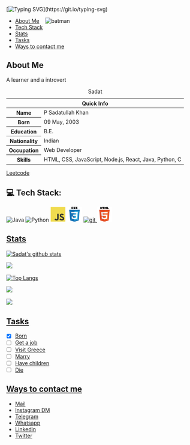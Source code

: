 [![Typing SVG](https://readme-typing-svg.demolab.com?font=Tektur&duration=3000&pause=200&color=38C2FF&repeat=false&width=435&lines=Hey+There!)](https://git.io/typing-svg)

<img align="right" alt="batman" width="400" src="https://media.giphy.com/media/4rzsojG8H8Ccg/giphy.gif">

- [About Me](#about-me)
- [Tech Stack](#tech-stack)
- [Stats](#stats)
- [Tasks](#tasks)
- [Ways to contact me](#ways-to-contact-me)

## About Me

A learner and a introvert

<table>
<caption>Sadat</caption>
<thead>
<tr>
<th colspan="2">Quick Info</th>
</tr>
</thead>
<tbody>
<tr><th scope='row'>Name</th><td>P Sadatullah Khan</td></tr>
<tr><th scope='row'>Born</th><td><time datetime="2002-01-11 08:00">09 May, 2003</time></td></tr>
<tr><th scope='row'>Education</th><td>B.E.</td></tr>
<tr><th scope='row'>Nationality</th><td>Indian</td></tr>
<tr><th scope='row'>Occupation</th><td>Web Developer</td></tr>
<tr><th scope='row'>Skills</th><td>HTML, CSS, JavaScript, Node.js, React, Java, Python, C</td></tr>
</tbody>
</table>

[Leetcode](https://leetcode.com/imsadat/)

## 💻 Tech Stack:

<p align="left">
<img src="https://cdn-icons-png.flaticon.com/512/5968/5968282.png" alt="Java" width="40" height="40" />
<img src="https://cdn-icons-png.flaticon.com/512/2721/2721287.png" alt="Python" width="40" height="40" />
<img src="https://raw.githubusercontent.com/devicons/devicon/master/icons/javascript/javascript-original.svg" alt="javascript" width="40" height="40"/> <img src="https://raw.githubusercontent.com/devicons/devicon/master/icons/css3/css3-original-wordmark.svg" alt="css3" width="40" height="40"/> </a> <a href="https://git-scm.com/" target="_blank" rel="noreferrer"><img src="https://www.vectorlogo.zone/logos/git-scm/git-scm-icon.svg" alt="git" width="40" height="40"/> <img src="https://raw.githubusercontent.com/devicons/devicon/master/icons/html5/html5-original-wordmark.svg" alt="html5" width="40" height="40"/> 
</p>

## Stats

<img align="center" src="https://github-readme-stats.vercel.app/api?username=iamsadat&show_icons=true&include_all_commits=true&theme=radical" alt="Sadat's github stats" />

![](http://github-profile-summary-cards.vercel.app/api/cards/profile-details?username=iamsadat&theme=radical)

![Top Langs](https://github-readme-stats.vercel.app/api/top-langs/?username=anuraghazra&layout=compact&theme=radical)

![](http://github-profile-summary-cards.vercel.app/api/cards/productive-time?username=iamsadat&theme=radical&utcOffset=8)

![](http://github-profile-summary-cards.vercel.app/api/cards/stats?username=iamsadat&theme=radical)

## Tasks

- [x] Born
- [ ] Get a job
- [ ] Visit Greece
- [ ] Marry
- [ ] Have children
- [ ] Die

## Ways to contact me

<ul>
<li><a href="mailto:sadatullahkhan40@gmail.com" rel="me">Mail</a>
<li><a href="https://www.instagram.com/sxdat_/" rel="me">Instagram DM</a>
<li><a href="https://t.me/iamsadat" rel="me">Telegram</a>
<li><a href="https://wa.me/919989680670?text=Hi" rel="me">Whatsapp</a>
<li><a href="https://www.linkedin.com/in/sadat-ullah-khan-890207191/" rel="me">Linkedin</a>
<li><a href="https://twitter.com/sxdatt" rel="me">Twitter</a></li>
</ul>
